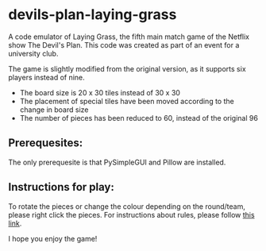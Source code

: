 # devils-plan-laying-grass
A code emulator of Laying Grass, the fifth main match game of the Netflix show The Devil's Plan.
This code was created as part of an event for a university club.

The game is slightly modified from the original version, as it supports six players instead of nine.
- The board size is 20 x 30 tiles instead of 30 x 30
- The placement of special tiles have been moved according to the change in board size
- The number of pieces has been reduced to 60, instead of the original 96

## Prerequesites:
The only prerequesite is that PySimpleGUI and Pillow are installed.

## Instructions for play:
To rotate the pieces or change the colour depending on the round/team, please right click the pieces.
For instructions about rules, please follow [this link](https://www.dexerto.com/tv-movies/the-devils-plan-games-explained-2310672/#:~:text=Laying%20Grass%20is%20the%20fifth,to%20create%20the%20largest%20square.).

I hope you enjoy the game!
